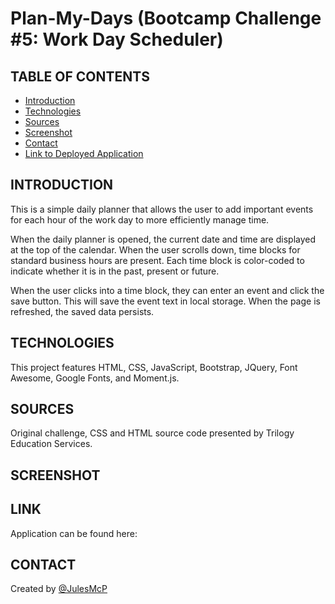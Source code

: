 # Plan-My-Days (Bootcamp Challenge #5: Work Day Scheduler)

## TABLE OF CONTENTS
* [Introduction](#INTRODUCTION)
* [Technologies](#TECHNOLOGIES)
* [Sources](#SOURCES)
* [Screenshot](#SCREENSHOT)
* [Contact](#CONTACT)
* [Link to Deployed Application](#LINK)

## INTRODUCTION
This is a simple daily planner that allows the user to add important events for each hour of the work day to more efficiently manage time. 

When the daily planner is opened, the current date and time are displayed at the top of the calendar. When the user scrolls down, time blocks for standard business hours are present. Each time block is color-coded to indicate whether it is in the past, present or future.

When the user clicks into a time block, they can enter an event and click the save button. This will save the event text in local storage. When the page is refreshed, the saved data persists.

## TECHNOLOGIES
This project features HTML, CSS, JavaScript, Bootstrap, JQuery, Font Awesome, Google Fonts, and Moment.js.

## SOURCES
Original challenge, CSS and HTML source code presented by Trilogy Education Services.

## SCREENSHOT


## LINK 
Application can be found here:

## CONTACT
Created by [@JulesMcP](https://github.com/JulesMcP/Plan-My-Days)